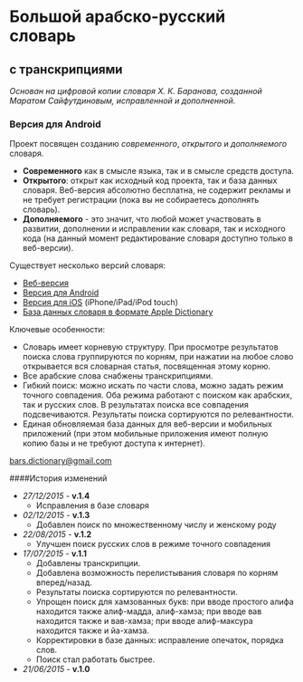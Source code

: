 # Большой арабско-русский словарь
## с транскрипциями
*Основан на цифровой копии словаря Х. К. Баранова, созданной Маратом Сайфутдиновым, исправленной и дополненной.*
### Версия для Android
Проект посвящен созданию *современного*, *открытого* и *дополняемого* словаря.

* **Современного** как в смысле языка, так и в смысле средств доступа.
* **Открытого**: открыт как исходный код проекта, так и база данных словаря. Веб-версия абсолютно бесплатна, не содержит рекламы и не требует регистрации (пока вы не собираетесь дополнять словарь).
* **Дополняемого** - это значит, что любой может участвовать в развитии, дополнении и исправлении как словаря, так и исходного кода (на данный момент редактирование словаря доступно только в веб-версии).

Существует несколько версий словаря:

* [Веб-версия](http://bars.org.ru)
* [Версия для Android](https://play.google.com/store/apps/details?id=ru.rabotyaga.baranov)
* [Версия для iOS](https://itunes.apple.com/ru/app/bol-soj-arabsko-russkij-slovar/id1021251680?mt=8) (iPhone/iPad/iPod touch)
* [База данных словаря в формате Apple Dictionary](http://bars.org.ru/apple_dictionary)

Ключевые особенности:

 * Словарь имеет корневую структуру. При просмотре результатов поиска слова группируются по корням, при нажатии на любое слово открывается вся словарная статья, посвященная этому корню.
 * Все арабские слова снабжены транскрипциями.
 * Гибкий поиск: можно искать по части слова, можно задать режим точного совпадения. Оба режима работают с поиском как арабских, так и русских слов. В результатах поиска все совпадения подсвечиваются. Результаты поиска сортируются по релевантности.
 * Единая обновляемая база данных для веб-версии и мобильных приложений (при этом мобильные приложения имеют полную копию базы и не требуют доступа к интернет).

[bars.dictionary@gmail.com](mailto:bars.dictionary@gmail.com)

####История изменений
* *27/12/2015* - **v.1.4**
  * Исправления в базе словаря
* *02/12/2015* - **v.1.3**
  * Добавлен поиск по множественному числу и женскому роду
* *22/08/2015* - **v.1.2**
  * Улучшен поиск русских слов в режиме точного совпадения
* *17/07/2015* - **v.1.1**
  * Добавлены транскрипции.
  * Добавлена возможность перелистывания словаря по корням вперед/назад.
  * Результаты поиска сортируются по релевантности.
  * Упрощен поиск для хамзованных букв: при вводе простого алифа находится также алиф-мадда, алиф-хамза; при вводе вав находится также и вав-хамза; при вводе алиф-максура находится также и йа-хамза.
  * Корректировки в базе данных: исправление опечаток, порядка слов.
  * Поиск стал работать быстрее.
* *21/06/2015* - **v.1.0**
